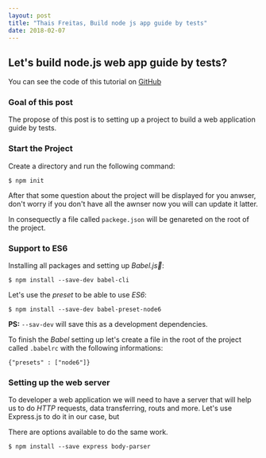 ```yaml
---
layout: post
title: "Thais Freitas, Build node js app guide by tests"
date: 2018-02-07
---
```


## Let's build node.js web app guide by tests?

You can see the code of this tutorial on [GitHub](https://github.com/thaisfreitas/thaisfreitas/edit/master/index.md) 

### Goal of this post 

The propose of this post is to setting up a project to build a web application guide by tests. 

### Start the Project

Create a directory and run the following command:

`$ npm init`

After that some question about the project will be displayed for you anwser, don't worry if you don't have all the awnser now you will can update it latter.

In consequectly a file called `packege.json` will be genareted on the root of the project. 


### Support to ES6

Installing all packages and setting up _Babel.js_:

`$ npm install --save-dev babel-cli`

Let's use the _preset_ to be able to use _ES6_:

`$ npm install --save-dev babel-preset-node6`

**PS:** `--sav-dev` will save this as a development dependencies.  

To finish the _Babel_ setting up let's create a file in the root of the project called `.babelrc` with the following informations:

`{"presets" : ["node6"]}`

### Setting up the web server
To developer a web application we will need to have a server that will help us to do _HTTP_ requests, data transferring, routs and more. 
Let's use Express.js to do it in our case, but 

There are options available to do the same work.

`$ npm install --save express body-parser`